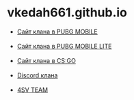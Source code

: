 
# vkedah661.github.io
<ul>
<li><a href="https://vkedah661.github.io/head.html">Сайт клана в PUBG MOBILE</a></li>
<br>
<li><a href="https://vkedah661.github.io/home.html">Сайт клана в PUBG MOBILE LITE </a></li>
<br>
<li><a href="https://vkedah661.github.io/phoenix.html">Сайт клана в CS:GO </a></li>
 <br>
 <li><a href="https://vkedah661.github.io/discord">Discord клана</a></li>
  <br>
 <li><a href="https://vkedah661.github.io/4svteam.html"</a>4SV TEAM</li>
</ul> 
 <link rel="shortcut icon" href="vkedah661.github.io/img/Новая папка/favicon-16x16.png">
